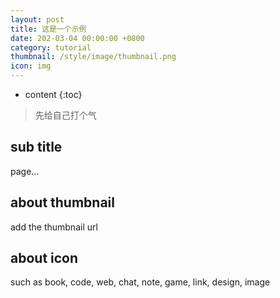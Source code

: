 ```yaml
---
layout: post
title: 这是一个示例
date: 202-03-04 00:00:00 +0800
category: tutorial
thumbnail: /style/image/thumbnail.png
icon: img
---
```



* content
{:toc}
> 先给自己打个气

## sub title

page...

## about thumbnail

add the thumbnail url

## about icon

such as book, code, web, chat, note, game, link, design, image

